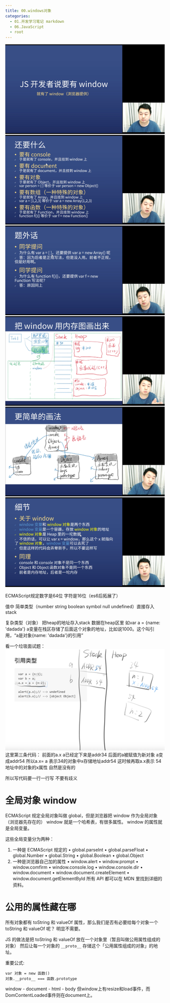 ```yaml
---
title: 00.windows对象
categories:
  - 01.开发学习笔记 markdown
  - 06.JavaScript
  - root
---
```


![IMG_3629](https://raw.githubusercontent.com/ayrikiya/pic-store/main/note/IMG_3629.png)
![IMG_3630](https://raw.githubusercontent.com/ayrikiya/pic-store/main/note/IMG_3630.png)
![IMG_3631](https://raw.githubusercontent.com/ayrikiya/pic-store/main/note/IMG_3631.png)
![IMG_3632](https://raw.githubusercontent.com/ayrikiya/pic-store/main/note/IMG_3632.png)
![IMG_3633](https://raw.githubusercontent.com/ayrikiya/pic-store/main/note/IMG_3633.png)
![IMG_3634](https://raw.githubusercontent.com/ayrikiya/pic-store/main/note/IMG_3634.png)

ECMAScript规定数字是64位 字符是16位（es6后拓展了）

值中 简单类型（number string boolean symbol null undefined）直接存入stack

复杂类型（对象） 把heap的地址存入stack 数据在heap区里
如var a = {name: 'dadada'} a变量在栈区存储了后面这个对象的地址，比如说1000。这个叫引用，“a是对象{name: 'dadada'}的引用”

看一个垃圾面试题：
![屏幕快照 2019-12-31 上午10.53.32](https://raw.githubusercontent.com/ayrikiya/pic-store/main/note/%E5%B1%8F%E5%B9%95%E5%BF%AB%E7%85%A7%202019-12-31%20%E4%B8%8A%E5%8D%8810.53.32.png)
这里第三条代码：
前面的a.x a已经定下来是addr34 后面的a被赋值为新对象 a变成addr54
所以a.x= a 表示34的对象中x存储地址addr54
这时候再取a.x表示 54地址中的对象的x属性 自然是没有的

所以写代码要一行一行写 不要有歧义


# 全局对象 window
ECMAScript 规定全局对象叫做 global，但是浏览器把 window 作为全局对象（浏览器先存在的）
window 就是一个哈希表，有很多属性。
window 的属性就是全局变量。

这些全局变量分为两种：
1.	一种是 ECMAScript 规定的
•	global.parseInt
•	global.parseFloat
•	global.Number
•	global.String
•	global.Boolean
•	global.Object
2.	一种是浏览器自己加的属性
•	window.alert
•	window.prompt
•	window.comfirm
•	window.console.log
•	window.console.dir
•	window.document
•	window.document.createElement
•	window.document.getElementById
所有 API 都可以在 MDN 里找到详细的资料。

# 公用的属性藏在哪
所有对象都有 toString 和 valueOf 属性，那么我们是否有必要给每个对象一个 toString 和 valueOf 呢？
明显不需要。

JS 的做法是把 toString 和 valueOf 放在一个对象里（暂且叫做公用属性组成的对象）
然后让每一个对象的 `__proto__` 存储这个「公用属性组成的对象」的地址。

重要公式:
```
var 对象 = new 函数()
对象.__proto__ === 函数.prototype
```

 
window - document - html - body
但window上有resize和load事件，而DomContentLoaded事件则在document上。